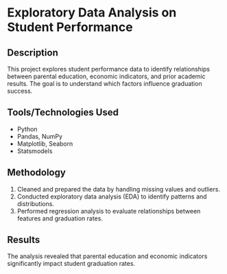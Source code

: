 # Exploratory Data Analysis on Student Performance

## Description  
This project explores student performance data to identify relationships between parental education, economic indicators, and prior academic results. The goal is to understand which factors influence graduation success.

## Tools/Technologies Used  
- Python  
- Pandas, NumPy  
- Matplotlib, Seaborn  
- Statsmodels  

## Methodology  
1. Cleaned and prepared the data by handling missing values and outliers.  
2. Conducted exploratory data analysis (EDA) to identify patterns and distributions.  
3. Performed regression analysis to evaluate relationships between features and graduation rates.  

## Results  
The analysis revealed that parental education and economic indicators significantly impact student graduation rates.  
